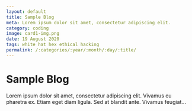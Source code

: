 ```yaml
---
layout: default
title: Sample Blog
meta: Lorem ipsum dolor sit amet, consectetur adipiscing elit.
category: coding
image: card1-img.png
date: 19 August 2020
tags: white hat hex ethical hacking
permalink: /:categories/:year/:month/:day/:title/
---
```


<h1>Sample Blog</h1>
Lorem ipsum dolor sit amet, consectetur adipiscing elit. Vivamus eu pharetra ex. Etiam eget diam ligula. Sed at blandit ante. Vivamus feugiat...
